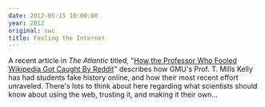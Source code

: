 ```yaml
---
date: 2012-05-15 10:00:00
year: 2012
original: swc
title: Fooling the Internet
---
```

<p>A recent article in <em>The Atlantic</em> titled, "<a href="http://www.theatlantic.com/national/archive/2012/05/how-the-professor-who-fooled-wikipedia-got-caught-by-reddit/257134/">How the Professor Who Fooled Wikipedia Got Caught By Reddit</a>" describes how GMU's Prof. T. Mills Kelly has had students fake history online, and how their most recent effort unraveled. There's lots to think about here regarding what scientists should know about using the web, trusting it, and making it their own…</p>
